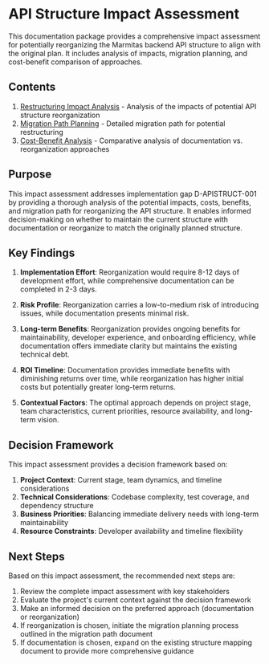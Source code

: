 # API Structure Impact Assessment

This documentation package provides a comprehensive impact assessment for potentially reorganizing the Marmitas backend API structure to align with the original plan. It includes analysis of impacts, migration planning, and cost-benefit comparison of approaches.

## Contents

1. [Restructuring Impact Analysis](./restructuring-impact.md) - Analysis of the impacts of potential API structure reorganization
2. [Migration Path Planning](./migration-path.md) - Detailed migration path for potential restructuring
3. [Cost-Benefit Analysis](./cost-benefit-analysis.md) - Comparative analysis of documentation vs. reorganization approaches

## Purpose

This impact assessment addresses implementation gap D-APISTRUCT-001 by providing a thorough analysis of the potential impacts, costs, benefits, and migration path for reorganizing the API structure. It enables informed decision-making on whether to maintain the current structure with documentation or reorganize to match the originally planned structure.

## Key Findings

1. **Implementation Effort**: Reorganization would require 8-12 days of development effort, while comprehensive documentation can be completed in 2-3 days.

2. **Risk Profile**: Reorganization carries a low-to-medium risk of introducing issues, while documentation presents minimal risk.

3. **Long-term Benefits**: Reorganization provides ongoing benefits for maintainability, developer experience, and onboarding efficiency, while documentation offers immediate clarity but maintains the existing technical debt.

4. **ROI Timeline**: Documentation provides immediate benefits with diminishing returns over time, while reorganization has higher initial costs but potentially greater long-term returns.

5. **Contextual Factors**: The optimal approach depends on project stage, team characteristics, current priorities, resource availability, and long-term vision.

## Decision Framework

This impact assessment provides a decision framework based on:

1. **Project Context**: Current stage, team dynamics, and timeline considerations
2. **Technical Considerations**: Codebase complexity, test coverage, and dependency structure
3. **Business Priorities**: Balancing immediate delivery needs with long-term maintainability
4. **Resource Constraints**: Developer availability and timeline flexibility

## Next Steps

Based on this impact assessment, the recommended next steps are:

1. Review the complete impact assessment with key stakeholders
2. Evaluate the project's current context against the decision framework
3. Make an informed decision on the preferred approach (documentation or reorganization)
4. If reorganization is chosen, initiate the migration planning process outlined in the migration path document
5. If documentation is chosen, expand on the existing structure mapping document to provide more comprehensive guidance 